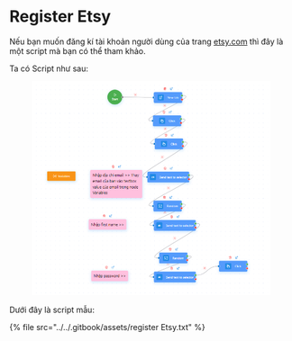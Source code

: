 # Register Etsy

Nếu bạn muốn đăng kí tài khoản người dùng của trang [etsy.com](https://www.etsy.com/) thì đây là một script mà bạn có thể tham khảo.

Ta có Script như sau:&#x20;

<figure><img src="../../.gitbook/assets/image (1) (1) (1) (1) (1) (1) (1) (1) (1) (1) (1) (1) (1) (1) (1) (1) (1) (1).png" alt=""><figcaption></figcaption></figure>



Dưới đây là script mẫu:

{% file src="../../.gitbook/assets/register Etsy.txt" %}

